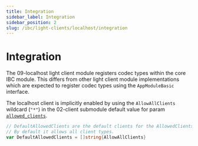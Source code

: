 ```yaml
---
title: Integration
sidebar_label: Integration
sidebar_position: 2
slug: /ibc/light-clients/localhost/integration
---
```



# Integration

The 09-localhost light client module registers codec types within the core IBC module. This differs from other light client module implementations which are expected to register codec types using the `AppModuleBasic` interface.

The localhost client is implicitly enabled by using the `AllowAllClients` wildcard (`"*"`) in the 02-client submodule default value for param  [`allowed_clients`](https://github.com/cosmos/ibc-go/blob/v7.0.0/proto/ibc/core/client/v1/client.proto#L102).

```go
// DefaultAllowedClients are the default clients for the AllowedClients parameter.
// By default it allows all client types.
var DefaultAllowedClients = []string{AllowAllClients}
```
